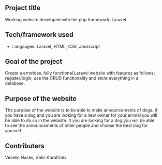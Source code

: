 Project title
-------------

Working website developed with the php framework: Laravel

Tech/framework used
-------------------

-   Langauges: Laravel, HTML, CSS, Javascript

Goal of the project
-------------------

Create a errorless, fully functional Laravel website with features as follows:
register/login, use the CRUD functionality and store everything in a database.

Purpose of the website
----------------------

The purpose of the website is to be able to make announcements of dogs. If you
have a dog and you are looking for a new owner for your animal you will be able
to do so in the website. If you are looking for a dog you will be able to see
the announcements of other people and choose the best dog for yourself.

Contributers
------------

Veselin Nasev, Galin Karafiziev
